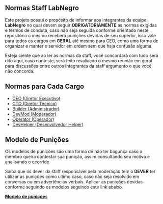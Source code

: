 ## Normas Staff LabNegro

Este projeto possui o propósito de informar aos integrantes da equipe **LabNegro** no qual devem seguir
**OBRIGATORIAMENTE** as normas exigidas e termos de conduta, caso não seja seguida conforme orientado neste
repositório o mesmo receberá punições devidas de seu superior, isso vale para todos os cargos em **GERAL** até mesmo para CEO,
como uma forma de organizar e manter o servidor em ordem sem que haja confusão alguma.

Esteja ciente que ao ler as normas da staff, você concordará com tudo será dito aqui, caso conteste, será feito revaliação o mesmo
reunião em geral para discussões entre outros integrantes da staff argumento o que você não concorda.

## Normas para Cada Cargo

- [CEO (Diretor Executivo)](https://github.com/eduardommelo/labnegro-staff/blob/master/CEO.md)
- [CTO (Diretor Técnico)](https://github.com/eduardommelo/labnegro-staff/blob/master/CTO.md)
- [Builder (Administrador)](https://github.com/eduardommelo/labnegro-staff/blob/master/BUILDER.md)
- [DevMod (Moderador)](https://github.com/eduardommelo/labnegro-staff/blob/master/DEVMOD.md)
- [Operator (Operador)](https://github.com/eduardommelo/labnegro-staff/blob/master/OPERATOR.md)
- [DevHelper (Desenvolvedor Helper)](https://github.com/eduardommelo/labnegro-staff/blob/master/DEVHELP.md)

## Modelo de Punições

Os modelos de punições são uma forma de não ter bagunça caso o membro queira contestar sua punição, assim consultando seu motivo
e analisando o ocorrido.

Saiba que os dever da staff responsável pela moderação tem o **DEVER** ter utilizar as punições como ultimo caso, caso não seja
resolvido em conversas ou em advertências verbais. Aplicar as punições devidas conforme seguindo os modelos seguindo este link
abaixo.

**[Modelo de punições](https://github.com/eduardommelo/labnegro-staff/blob/master/moderator/PUNISH.md)**
